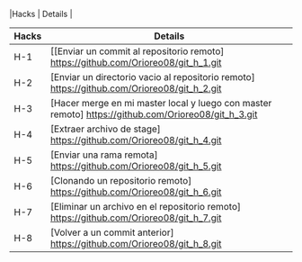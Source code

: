|Hacks | Details |

|Hacks | Details | 
|----------|---------|
| H-1      |[[Enviar un commit al repositorio remoto] https://github.com/Orioreo08/git_h_1.git |
| H-2      | [Enviar un directorio vacio al repositorio remoto] https://github.com/Orioreo08/git_h_2.git |
| H-3      | [Hacer merge en mi master local y luego con master remoto] https://github.com/Orioreo08/git_h_3.git | 
| H-4      | [Extraer archivo de stage] https://github.com/Orioreo08/git_h_4.git |
| H-5      | [Enviar una rama remota] https://github.com/Orioreo08/git_h_5.git  |
| H-6      | [Clonando un repositorio remoto] https://github.com/Orioreo08/git_h_6.git |
| H-7      | [Eliminar un archivo en el repositorio remoto] https://github.com/Orioreo08/git_h_7.git | 
| H-8      | [Volver a un commit anterior] https://github.com/Orioreo08/git_h_8.git              |
